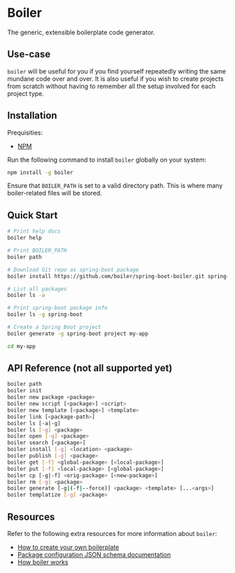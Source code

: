 # Boiler

The generic, extensible boilerplate code generator.

## Use-case

`boiler` will be useful for you if you find yourself repeatedly writing the same 
mundane code over and over. It is also useful if you wish to create projects from
scratch without having to remember all the setup involved for each project type.

## Installation

Prequisities:

* [NPM](https://www.npmjs.com/get-npm)

Run the following command to install `boiler` globally on your system:

```sh
npm install -g boiler
```

Ensure that `BOILER_PATH` is set to a valid directory path. This is where many
boiler-related files will be stored.

## Quick Start

```sh
# Print help docs
boiler help

# Print BOILER_PATH
boiler path

# Download Git repo as spring-boot package
boiler install https://github.com/boiler/spring-boot-boiler.git spring-boot

# List all packages
boiler ls -a

# Print spring-boot package info
boiler ls -g spring-boot

# Create a Spring Boot project
boiler generate -g spring-boot project my-app

cd my-app
```

## API Reference (not all supported yet)

```sh
boiler path
boiler init
boiler new package <package>
boiler new script [<package>] <script> 
boiler new template [<package>] <template>
boiler link [<package-path>]
boiler ls [-a|-g]
boiler ls [-g] <package> 
boiler open [-g] <package>
boiler search [<package>]
boiler install [-g] <location> <package> 
boiler publish [-g] <package>
boiler get [-f] <global-package> [<local-package>]
boiler put [-f] <local-package> [<global-package>]
boiler cp [-g|-f] <orig-package> [<new-package>]
boiler rm [-g] <package>
boiler generate [-g|(-f|--force)] <package> <template> [...<args>]
boiler templatize [-g] <package>
```

## Resources

Refer to the following extra resources for more information about `boiler`:

* [How to create your own boilerplate](docs/byob.md)
* [Package configuration JSON schema documentation](docs/package-config-schema.md)
* [How boiler works](docs/how-it-works.md)